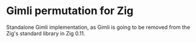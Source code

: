 # Gimli permutation for Zig

Standalone Gimli implementation, as Gimli is going to be removed from the Zig's standard library in Zig 0.11.
